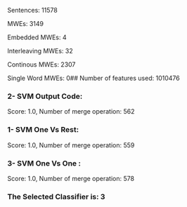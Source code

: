 Sentences: 11578

MWEs: 3149

Embedded MWEs: 4

Interleaving MWEs: 32

Continous MWEs: 2307

Single Word MWEs: 0## Number of features used: 1010476

### 2- SVM Output Code: 
Score: 1.0, Number of merge operation: 562
### 1- SVM One Vs Rest: 
Score: 1.0, Number of merge operation: 559
### 3- SVM One Vs One : 
Score: 1.0, Number of merge operation: 578
### The Selected Classifier is: 3
